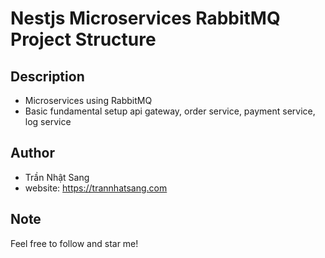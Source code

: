 
# Nestjs Microservices RabbitMQ Project Structure

## Description

+ Microservices using RabbitMQ
+ Basic fundamental setup api gateway, order service, payment service, log service

## Author 
+ Trần Nhật Sang
+ website: https://trannhatsang.com

## Note
Feel free to follow and star me!